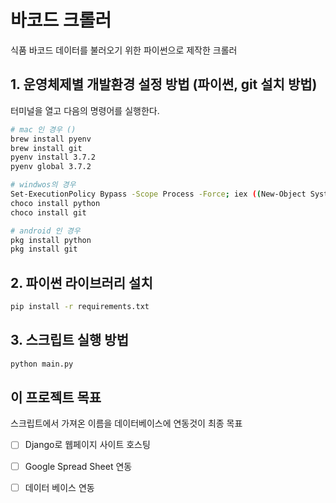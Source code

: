 # 바코드 크롤러

식품 바코드 데이터를 불러오기 위한 파이썬으로 제작한 크롤러

## 1. 운영체제별 개발환경 설정 방법 (파이썬, git 설치 방법)

터미널을 열고 다음의 명령어를 실행한다.
``` sh
# mac 인 경우 ()
brew install pyenv
brew install git
pyenv install 3.7.2
pyenv global 3.7.2

# windwos의 경우
Set-ExecutionPolicy Bypass -Scope Process -Force; iex ((New-Object System.Net.WebClient).DownloadString('https://chocolatey.org/install.ps1'))
choco install python
choco install git

# android 인 경우
pkg install python
pkg install git
```

## 2. 파이썬 라이브러리 설치

``` sh
pip install -r requirements.txt
```

## 3. 스크립트 실행 방법

``` sh
python main.py
```

## 이 프로젝트 목표

스크립트에서 가져온 이름을 데이터베이스에 연동것이 최종 목표

- [ ] Django로 웹페이지 사이트 호스팅
- [ ] Google Spread Sheet 연동
- [ ] 데이터 베이스 연동

